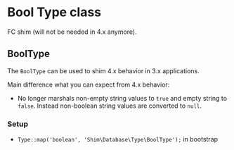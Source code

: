 # Bool Type class

FC shim (will not be needed in 4.x anymore).

## BoolType
The `BoolType` can be used to shim 4.x behavior in 3.x applications.

Main difference what you can expect from 4.x behavior:
- No longer marshals non-empty string values to `true` and empty string to `false`. 
  Instead non-boolean string values are converted to `null`.

### Setup

- `Type::map('boolean', 'Shim\Database\Type\BoolType');` in bootstrap
